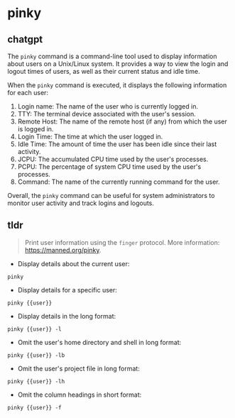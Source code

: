 # pinky 
## chatgpt 
The `pinky` command is a command-line tool used to display information about users on a Unix/Linux system. It provides a way to view the login and logout times of users, as well as their current status and idle time.

When the `pinky` command is executed, it displays the following information for each user:

1. Login name: The name of the user who is currently logged in.
2. TTY: The terminal device associated with the user's session.
3. Remote Host: The name of the remote host (if any) from which the user is logged in.
4. Login Time: The time at which the user logged in.
5. Idle Time: The amount of time the user has been idle since their last activity.
6. JCPU: The accumulated CPU time used by the user's processes.
7. PCPU: The percentage of system CPU time used by the user's processes.
8. Command: The name of the currently running command for the user.

Overall, the `pinky` command can be useful for system administrators to monitor user activity and track logins and logouts. 

## tldr 
 
> Print user information using the `finger` protocol.
> More information: <https://manned.org/pinky>.

- Display details about the current user:

`pinky`

- Display details for a specific user:

`pinky {{user}}`

- Display details in the long format:

`pinky {{user}} -l`

- Omit the user's home directory and shell in long format:

`pinky {{user}} -lb`

- Omit the user's project file in long format:

`pinky {{user}} -lh`

- Omit the column headings in short format:

`pinky {{user}} -f`
